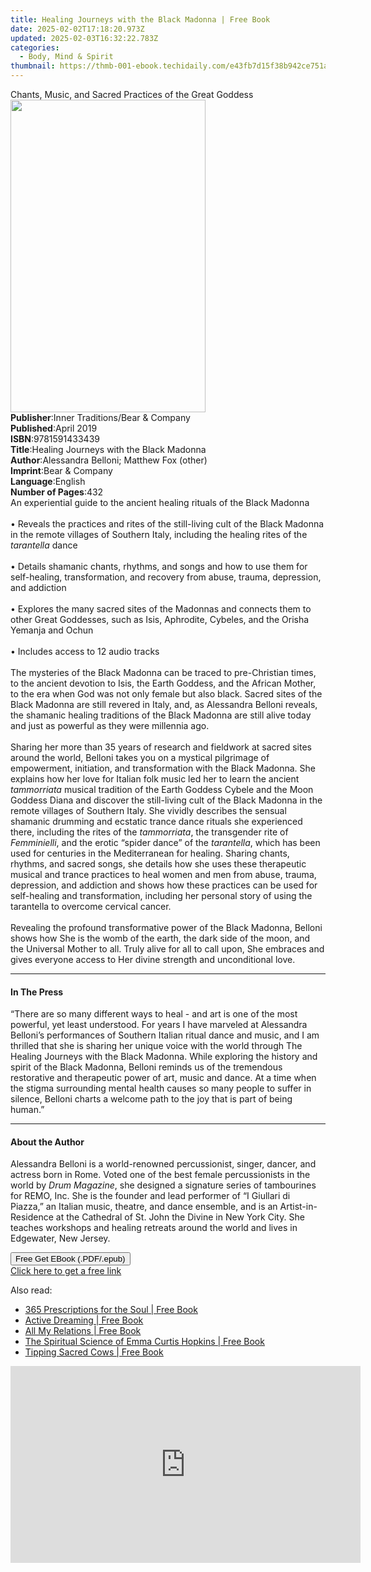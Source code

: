 ```yaml
---
title: Healing Journeys with the Black Madonna | Free Book
date: 2025-02-02T17:18:20.973Z
updated: 2025-02-03T16:32:22.783Z
categories:
  - Body, Mind & Spirit
thumbnail: https://thmb-001-ebook.techidaily.com/e43fb7d15f38b942ce751a36005e39e6d8fe33a6b304964f08812c77d40c1e34.jpg
---
```

<main id="book-container">
  <div class="flex flex-col">
    <div class="book-brief flex-1 py-6 px-4 sm:p-6 md:py-10 md:px-8">
      <!-- brief-->
      <div class="book-brief-main">
        Chants, Music, and Sacred Practices of the Great Goddess
      </div>
    </div>
    <div
      class="book-meta-info flex-1 grid gap-4 col-start-1 col-end-3 row-start-1 sm:mb-6 sm:grid-cols-4 lg:gap-6 lg:col-start-2 lg:row-end-6 lg:row-span-6 lg:mb-0"
    >
      <div
        class="book-meta-info-left place-content-center mt-4 p-4 text-sm leading-6 col-start-2 col-span-2 dark:text-slate-400"
      >
        <img
          class="w-full h-500 object-cover rounded-lg sm:h-255 sm:col-span-2 lg:col-span-full"
          src="https://img-001-ebook.techidaily.com/879deae0519cbca6b6d501432b4e89b355e5a1a8223df3d0632ba9a2bc960e6f.jpg"
          alt=""
          width="312"
          height="500"
        />
      </div>
      <div
        class="book-meta-info-right mt-2 col-start-1 row-start-2 col-span-3 self-center"
      >
        <!-- meta data  -->
        <div class="flex flex-col px-4 md:px-8">
          <div class="flex-1">
            <strong>Publisher</strong>:<span class="px-2"
              >Inner Traditions/Bear &amp; Company</span
            >
          </div>
          <div class="flex-1">
            <strong>Published</strong>:<span class="px-2">April 2019</span>
          </div>
          <div class="flex-1">
            <strong>ISBN</strong>:<span class="px-2">9781591433439</span>
          </div>
          <div class="flex-1">
            <strong>Title</strong>:<span class="px-2"
              >Healing Journeys with the Black Madonna</span
            >
          </div>
          <div class="flex-1">
            <strong>Author</strong>:<span class="px-2"
              >Alessandra Belloni; Matthew Fox (other)</span
            >
          </div>
          <div class="flex-1">
            <strong>Imprint</strong>:<span class="px-2"
              >Bear &amp; Company</span
            >
          </div>
          <div class="flex-1">
            <strong>Language</strong>:<span class="px-2">English</span>
          </div>
          <div class="flex-1">
            <strong>Number of Pages</strong>:<span class="px-2">432</span>
          </div>
        </div>
      </div>
    </div>
    <div class="book-description flex-1 py-6 px-4 sm:p-6 md:py-10 md:px-8">
      <div class="book-description-main">
        <div accordion-content="" id="description">
          An experiential guide to the ancient healing rituals of the Black
          Madonna <br /><br />• Reveals the practices and rites of the
          still-living cult of the Black Madonna in the remote villages of
          Southern Italy, including the healing rites of the
          <i>tarantella</i> dance <br /><br />• Details shamanic chants,
          rhythms, and songs and how to use them for self-healing,
          transformation, and recovery from abuse, trauma, depression, and
          addiction <br /><br />• Explores the many sacred sites of the Madonnas
          and connects them to other Great Goddesses, such as Isis, Aphrodite,
          Cybeles, and the Orisha Yemanja and Ochun <br /><br />• Includes
          access to 12 audio tracks <br /><br />The mysteries of the Black
          Madonna can be traced to pre-Christian times, to the ancient devotion
          to Isis, the Earth Goddess, and the African Mother, to the era when
          God was not only female but also black. Sacred sites of the Black
          Madonna are still revered in Italy, and, as Alessandra Belloni
          reveals, the shamanic healing traditions of the Black Madonna are
          still alive today and just as powerful as they were millennia ago.
          <br /><br />Sharing her more than 35 years of research and fieldwork
          at sacred sites around the world, Belloni takes you on a mystical
          pilgrimage of empowerment, initiation, and transformation with the
          Black Madonna. She explains how her love for Italian folk music led
          her to learn the ancient <i>tammorriata</i> musical tradition of the
          Earth Goddess Cybele and the Moon Goddess Diana and discover the
          still-living cult of the Black Madonna in the remote villages of
          Southern Italy. She vividly describes the sensual shamanic drumming
          and ecstatic trance dance rituals she experienced there, including the
          rites of the <i>tammorriata</i>, the transgender rite of
          <i>Femminielli</i>, and the erotic “spider dance” of the
          <i>tarantella</i>, which has been used for centuries in the
          Mediterranean for healing. Sharing chants, rhythms, and sacred songs,
          she details how she uses these therapeutic musical and trance
          practices to heal women and men from abuse, trauma, depression, and
          addiction and shows how these practices can be used for self-healing
          and transformation, including her personal story of using the
          tarantella to overcome cervical cancer. <br /><br />Revealing the
          profound transformative power of the Black Madonna, Belloni shows how
          She is the womb of the earth, the dark side of the moon, and the
          Universal Mother to all. Truly alive for all to call upon, She
          embraces and gives everyone access to Her divine strength and
          unconditional love.
        </div>
        <div class="accordion-fader"></div>
      </div>
    </div>
    <div class="book-excerpts flex-1 py-6 px-4 sm:p-6 md:py-10 md:px-8">
      <!-- excerpts-->
      <div class="book-excerpts-main">
        <hr />
        <h4 class="placeholder placeholder-heading">
          <span>In The Press</span>
        </h4>
        <p>
          “There are so many different ways to heal - and art is one of the most
          powerful, yet least understood. For years I have marveled at
          Alessandra Belloni’s performances of Southern Italian ritual dance and
          music, and I am thrilled that she is sharing her unique voice with the
          world through The Healing Journeys with the Black Madonna. While
          exploring the history and spirit of the Black Madonna, Belloni reminds
          us of the tremendous restorative and therapeutic power of art, music
          and dance. At a time when the stigma surrounding mental health causes
          so many people to suffer in silence, Belloni charts a welcome path to
          the joy that is part of being human.”
        </p>
      </div>
    </div>
    <div class="book-about-author flex-1 py-6 px-4 sm:p-6 md:py-10 md:px-8">
      <!-- about author-->
      <div class="book-main-author-main">
        <hr />
        <h4 class="placeholder placeholder-heading">
          <span>About the Author</span>
        </h4>
        <p>
          Alessandra Belloni is a world-renowned percussionist, singer, dancer,
          and actress born in Rome. Voted one of the best female percussionists
          in the world by <i>Drum Magazine</i>, she designed a signature series
          of tambourines for REMO, Inc. She is the founder and lead performer of
          “I Giullari di Piazza,” an Italian music, theatre, and dance ensemble,
          and is an Artist-in-Residence at the Cathedral of St. John the Divine
          in New York City. She teaches workshops and healing retreats around
          the world and lives in Edgewater, New Jersey.
        </p>
      </div>
    </div>
    <div class="book-free-get flex-1 py-6 px-4 sm:p-6 md:py-10 md:px-8">
      <button
        id="btn-free-get"
        class="bg-blue-500 hover:bg-blue-700 text-white font-bold py-2 px-4 rounded"
      >
        Free Get EBook (.PDF/.epub)
      </button>
      <div id="countdown-display" class="px-2 text-lg mt-2"></div>
      <a
        id="free-link"
        class="hidden bg-blue-500 hover:bg-blue-700 text-white font-bold py-2 px-4 rounded"
        href="https://www.ebooks.com/en-us/book/96393670/healing-journeys-with-the-black-madonna/alessandra-belloni/"
        target="_blank"
        >Click here to get a free link</a
      >
    </div>
    <script>
      let countdownTime = 0;
      let countdownInterval = null;
      document
        .getElementById('btn-free-get')
        .addEventListener('click', startCountdown);
      function startCountdown() {
        countdownTime = new Date().getTime() + 60000 * 3;
        countdownInterval = setInterval(updateCountdown, 1000);
        document.getElementById('btn-free-get').disabled = true;
        document
          .getElementById('btn-free-get')
          .classList.add('bg-gray-500', 'cursor-not-allowed');
      }
      function updateCountdown() {
        let currentTime = new Date().getTime();
        let timeLeft = countdownTime - currentTime;
        let secondsLeft = Math.floor(timeLeft / 1000);
        document.getElementById('countdown-display').innerHTML =
          `Remaining time: ${secondsLeft} seconds.`;
        if (secondsLeft <= 0) {
          clearInterval(countdownInterval);
          document.getElementById('btn-free-get').classList.add('hidden');
          document.getElementById('free-link').classList.remove('hidden');
          document.getElementById('countdown-display').innerHTML = '';
        }
      }
    </script>
  </div>
</main>

<ins class="adsbygoogle"
      style="display:block"
      data-ad-client="ca-pub-7571918770474297"
      data-ad-slot="8358498916"
      data-ad-format="auto"
      data-full-width-responsive="true"></ins>
    

<span class="atpl-alsoreadstyle">Also read:</span>
<div><ul>
<li><a href="https://novels-ebooks.techidaily.com/1153682-9781577317005-365-prescriptions-for-the-soul/"><u>365 Prescriptions for the Soul | Free Book</u></a></li>
<li><a href="https://novels-ebooks.techidaily.com/1153688-9781577319658-active-dreaming/"><u>Active Dreaming | Free Book</u></a></li>
<li><a href="https://novels-ebooks.techidaily.com/1153690-9781577317074-all-my-relations/"><u>All My Relations | Free Book</u></a></li>
<li><a href="https://novels-ebooks.techidaily.com/1152505-9781476728643-the-spiritual-science-of-emma-curtis-hopkins/"><u>The Spiritual Science of Emma Curtis Hopkins | Free Book</u></a></li>
<li><a href="https://novels-ebooks.techidaily.com/1152610-9781476744728-tipping-sacred-cows/"><u>Tipping Sacred Cows | Free Book</u></a></li>
</ul></div>

<!-- affiliate ads begin -->
<iframe width="560" height="315" src="https://www.youtube.com/embed/LI9nKlbhnw8?si=uUXFVbuEqXtFHHv0" title="YouTube video player" frameborder="0" allow="accelerometer; autoplay; clipboard-write; encrypted-media; gyroscope; picture-in-picture; web-share" referrerpolicy="strict-origin-when-cross-origin" allowfullscreen></iframe>
<!-- affiliate ads end -->

